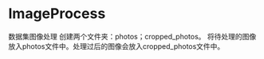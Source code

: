 # ImageProcess
数据集图像处理
创建两个文件夹：photos；cropped_photos。
将待处理的图像放入photos文件中。处理过后的图像会放入cropped_photos文件中。
